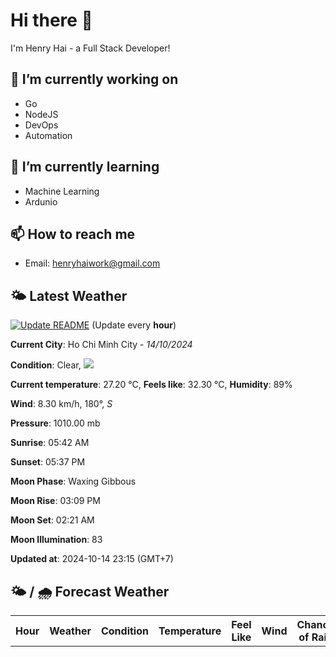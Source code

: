 # Hi there 👋

I'm Henry Hai - a Full Stack Developer!

## 🔭 I’m currently working on

- Go
- NodeJS
- DevOps
- Automation

## 🌱 I’m currently learning

- Machine Learning
- Ardunio

## 📫 How to reach me

- Email: <henryhaiwork@gmail.com>

## 🌤️ Latest Weather
[![Update README](https://github.com/henry0hai/henry0hai/actions/workflows/udpateReadme.yml/badge.svg)](https://github.com/henry0hai/henry0hai/actions/workflows/udpateReadme.yml)
(Update every **hour**)
<!-- CURRENT_WEATHER:START -->
**Current City**: Ho Chi Minh City - *14/10/2024*

**Condition**: Clear, <img src="https://cdn.weatherapi.com/weather/64x64/night/113.png"/>

**Current temperature**: 27.20 °C, **Feels like**: 32.30 °C, **Humidity**: 89%

**Wind**: 8.30 km/h, 180°, *S*

**Pressure**: 1010.00 mb

**Sunrise**: 05:42 AM

**Sunset**: 05:37 PM

**Moon Phase**: Waxing Gibbous

**Moon Rise**: 03:09 PM

**Moon Set**: 02:21 AM

**Moon Illumination**: 83

**Updated at**: 2024-10-14 23:15 (GMT+7)<!-- CURRENT_WEATHER:END -->

## 🌤️ / 🌧️ Forecast Weather
<!-- FORECAST_WEATHER:START -->
<table>
		<tr>
			<th>Hour</th>
			<th>Weather</th>
			<th>Condition</th>
			<th>Temperature</th>
			<th>Feel Like</th>
			<th>Wind</th>
			<th>Chance of Rain</th>
		</tr>
</table>
<!-- FORECAST_WEATHER:END -->

